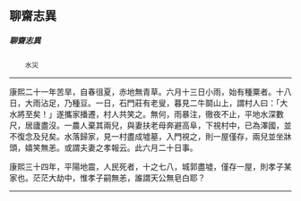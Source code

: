

## 聊齋志異

##### 聊齋志異
　　`水災`

* * *

康熙二十一年苦旱，自春徂夏，赤地無青草。六月十三日小雨，始有種粟者。十八日，大雨沾足，乃種豆。一日，石門莊有老叟，暮見二牛鬬山上，謂村人曰：「大水將至矣！」遂攜家播遷，村人共笑之。無何，雨暴注，徹夜不止，平地水深數尺，居廬盡沒。一農人棄其兩兒，與妻扶老母奔避高阜，下視村中，已為澤國，並不復念及兒矣。水落歸家，見一村盡成墟墓，入門視之，則一屋僅存，兩兒並坐牀頭，嬉笑無恙。或謂夫妻之孝報云。此六月二十日事。

康熙三十四年，平陽地震，人民死者，十之七八，城郭盡墟，僅存一屋，則孝子某家也。茫茫大劫中，惟孝子嗣無恙，誰謂天公無皂白耶？

* * *

